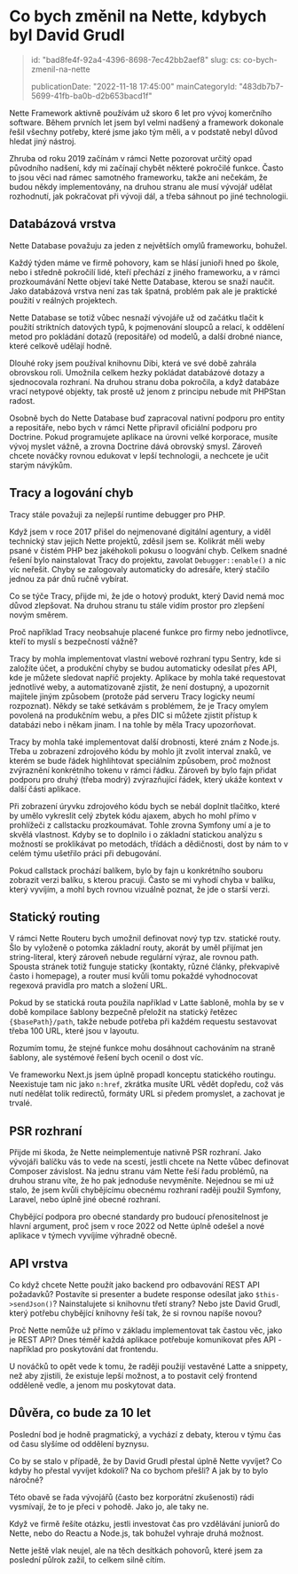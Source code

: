 Co bych změnil na Nette, kdybych byl David Grudl
================================================

> id: "bad8fe4f-92a4-4396-8698-7ec42bb2aef8"
> slug:
>   cs: co-bych-zmenil-na-nette
>
> publicationDate: "2022-11-18 17:45:00"
> mainCategoryId: "483db7b7-5699-41fb-ba0b-d2b653bacd1f"

Nette Framework aktivně používám už skoro 6 let pro vývoj komerčního software. Během prvních let jsem byl velmi nadšený a framework dokonale řešil všechny potřeby, které jsme jako tým měli, a v podstatě nebyl důvod hledat jiný nástroj.

Zhruba od roku 2019 začínám v rámci Nette pozorovat určitý opad původního nadšení, kdy mi začínají chybět některé pokročilé funkce. Často to jsou věci nad rámec samotného frameworku, takže ani nečekám, že budou někdy implementovány, na druhou stranu ale musí vývojář udělat rozhodnutí, jak pokračovat při vývoji dál, a třeba sáhnout po jiné technologii.

Databázová vrstva
-----------------

Nette Database považuju za jeden z největších omylů frameworku, bohužel.

Každý týden máme ve firmě pohovory, kam se hlásí junioři hned po škole, nebo i středně pokročilí lidé, kteří přechází z jiného frameworku, a v rámci prozkoumávání Nette objeví také Nette Database, kterou se snaží naučit. Jako databázová vrstva není zas tak špatná, problém pak ale je praktické použití v reálných projektech.

Nette Database se totiž vůbec nesnaží vývojáře už od začátku tlačit k použití striktních datových typů, k pojmenování sloupců a relací, k oddělení metod pro pokládání dotazů (repositáře) od modelů, a další drobné niance, které celkově udělají hodně.

Dlouhé roky jsem používal knihovnu Dibi, která ve své době zahrála obrovskou roli. Umožnila celkem hezky pokládat databázové dotazy a sjednocovala rozhraní. Na druhou stranu doba pokročila, a když databáze vrací netypové objekty, tak prostě už jenom z principu nebude mít PHPStan radost.

Osobně bych do Nette Database buď zapracoval nativní podporu pro entity a repositáře, nebo bych v rámci Nette připravil oficiální podporu pro Doctrine. Pokud programujete aplikace na úrovni velké korporace, musíte vývoj myslet vážně, a zrovna Doctrine dává obrovský smysl. Zároveň chcete nováčky rovnou edukovat v lepší technologii, a nechcete je učit starým návýkům.

Tracy a logování chyb
---------------------

Tracy stále považuji za nejlepší runtime debugger pro PHP.

Když jsem v roce 2017 přišel do nejmenované digitální agentury, a viděl technický stav jejich Nette projektů, zděsil jsem se. Kolikrát měli weby psané v čistém PHP bez jakéhokoli pokusu o loogvání chyb. Celkem snadné řešení bylo nainstalovat Tracy do projektu, zavolat `Debugger::enable()` a nic víc neřešit. Chyby se zalogovaly automaticky do adresáře, který stačilo jednou za pár dnů ručně vybírat.

Co se týče Tracy, přijde mi, že jde o hotový produkt, který David nemá moc důvod zlepšovat. Na druhou stranu tu stále vidím prostor pro zlepšení novým směrem.

Proč například Tracy neobsahuje placené funkce pro firmy nebo jednotlivce, kteří to myslí s bezpečností vážně?

Tracy by mohla implementovat vlastní webové rozhraní typu Sentry, kde si založíte účet, a produkční chyby se budou automaticky odesílat přes API, kde je můžete sledovat napříč projekty. Aplikace by mohla také requestovat jednotlivé weby, a automatizovaně zjistit, že není dostupný, a upozornit majitele jiným způsobem (protože pád serveru Tracy logicky neumí rozpoznat). Někdy se také setkávám s problémem, že je Tracy omylem povolená na produkčním webu, a přes DIC si můžete zjistit přístup k databázi nebo i někam jinam. I na tohle by měla Tracy upozorňovat.

Tracy by mohla také implementovat další drobnosti, které znám z Node.js. Třeba u zobrazení zdrojového kódu by mohlo jít zvolit interval znaků, ve kterém se bude řádek highlihtovat speciálním způsobem, proč možnost zvýraznění konkrétního tokenu v rámci řádku. Zároveň by bylo fajn přidat podporu pro druhý (třeba modrý) zvýrazňující řádek, který ukáže kontext v další části aplikace.

Při zobrazení úryvku zdrojového kódu bych se nebál doplnit tlačítko, které by umělo vykreslit celý zbytek kódu ajaxem, abych ho mohl přímo v prohlížeči z callstacku prozkoumávat. Tohle zrovna Symfony umí a je to skvělá vlastnost. Kdyby se to doplnilo i o základní statickou analýzu s možností se proklikávat po metodách, třídách a dědičnosti, dost by nám to v celém týmu ušetřilo práci při debugování.

Pokud callstack prochází balíkem, bylo by fajn u konkrétního souboru zobrazit verzi balíku, s kterou pracuji. Často se mi vyhodí chyba v balíku, který vyvíjím, a mohl bych rovnou vizuálně poznat, že jde o starší verzi.

Statický routing
----------------

V rámci Nette Routeru bych umožnil definovat nový typ tzv. statické routy. Šlo by vyloženě o potomka základní routy, akorát by uměl přijímat jen string-literal, který zároveň nebude regulární výraz, ale rovnou path. Spousta stránek totiž funguje staticky (kontakty, různé články, překvapivě často i homepage), a router musí kvůli tomu pokaždé vyhodnocovat regexová pravidla pro match a složení URL.

Pokud by se statická routa použila například v Latte šabloně, mohla by se v době kompilace šablony bezpečně přeložit na statický řetězec `{$basePath}/path`, takže nebude potřeba při každém requestu sestavovat třeba 100 URL, které jsou v layoutu.

Rozumím tomu, že stejné funkce mohu dosáhnout cachováním na straně šablony, ale systémové řešení bych ocenil o dost víc.

Ve frameworku Next.js jsem úplně propadl konceptu statického routingu. Neexistuje tam nic jako `n:href`, zkrátka musíte URL vědět dopředu, což vás nutí nedělat tolik redirectů, formáty URL si předem promyslet, a zachovat je trvalé.

PSR rozhraní
------------

Přijde mi škoda, že Nette neimplementuje nativně PSR rozhraní. Jako vývojáři balíčku vás to vede na scestí, jestli chcete na Nette vůbec definovat Composer závislost. Na jednu stranu vám Nette řeší řadu problémů, na druhou stranu víte, že ho pak jednoduše nevyměníte. Nejednou se mi už stalo, že jsem kvůli chybějícímu obecnému rozhraní raději použil Symfony, Laravel, nebo úplně jiné obecné rozhraní.

Chybějící podpora pro obecné standardy pro budoucí přenositelnost je hlavní argument, proč jsem v roce 2022 od Nette úplně odešel a nové aplikace v týmech vyvíjíme výhradně obecně.

API vrstva
----------

Co když chcete Nette použít jako backend pro odbavování REST API požadavků? Postavíte si presenter a budete response odesílat jako `$this->sendJson()`? Nainstalujete si knihovnu třetí strany? Nebo jste David Grudl, který potřebu chybějící knihovny řeší tak, že si rovnou napíše novou?

Proč Nette nemůže už přímo v základu implementovat tak častou věc, jako je REST API? Dnes téměř každá aplikace potřebuje komunikovat přes API - například pro poskytování dat frontendu.

U nováčků to opět vede k tomu, že raději použijí vestavěné Latte a snippety, než aby zjistili, že existuje lepší možnost, a to postavit celý frontend odděleně vedle, a jenom mu poskytovat data.

Důvěra, co bude za 10 let
-------------------------

Poslední bod je hodně pragmatický, a vychází z debaty, kterou v týmu čas od času slyšíme od oddělení byznysu.

Co by se stalo v případě, že by David Grudl přestal úplně Nette vyvíjet? Co kdyby ho přestal vyvíjet kdokoli? Na co bychom přešli? A jak by to bylo náročné?

Této obavě se řada vývojářů (často bez korporátní zkušenosti) rádi vysmívají, že to je přeci v pohodě. Jako jo, ale taky ne.

Když ve firmě řešíte otázku, jestli investovat čas pro vzdělávání juniorů do Nette, nebo do Reactu a Node.js, tak bohužel vyhraje druhá možnost.

Nette ještě vlak neujel, ale na těch desítkách pohovorů, které jsem za poslední půlrok zažil, to celkem silně cítím.
